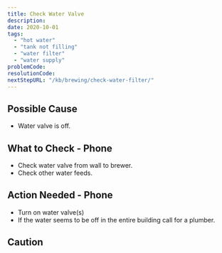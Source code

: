 ```yaml
---
title: Check Water Valve
description:
date: 2020-10-01
tags:
  - "hot water"
  - "tank not filling"
  - "water filter"
  - "water supply"
problemCode: 
resolutionCode: 
nextStepURL: "/kb/brewing/check-water-filter/"
---
```

## Possible Cause

- Water valve is off.

## What to Check - Phone

- Check water valve from wall to brewer.
- Check other water feeds.

## Action Needed - Phone

- Turn on water valve(s)
- If the water seems to be off in the entire building call for a plumber.

## Caution
